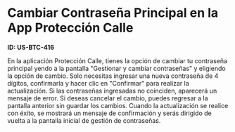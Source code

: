 # Cambiar Contraseña Principal en la App Protección Calle

**ID: US-BTC-416**

En la aplicación Protección Calle, tienes la opción de cambiar tu contraseña principal yendo a la pantalla "Gestionar y cambiar contraseñas" y eligiendo la opción de cambio. Solo necesitas ingresar una nueva contraseña de 4 dígitos, confirmarla y hacer clic en "Confirmar" para realizar la actualización. Si las contraseñas ingresadas no coinciden, aparecerá un mensaje de error. Si deseas cancelar el cambio, puedes regresar a la pantalla anterior sin guardar los cambios. Cuando la actualización se realice con éxito, se mostrará un mensaje de confirmación y serás dirigido de vuelta a la pantalla inicial de gestión de contraseñas.